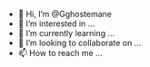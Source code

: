 - 👋 Hi, I’m @Gghostemane
- 👀 I’m interested in ...
- 🌱 I’m currently learning ...
- 💞️ I’m looking to collaborate on ...
- 📫 How to reach me ...

<!---
Gghostemane/Gghostemane is a ✨ special ✨ repository because its `README.md` (this file) appears on your GitHub profile.
You can click the Preview link to take a look at your changes.
--->
